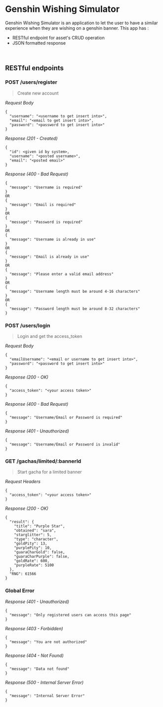 # Genshin Wishing Simulator
Genshin Wishing Simulator is an application to let the user to have a similar experience when they are wishing on a genshin banner. This app has : 
* RESTful endpoint for asset's CRUD operation
* JSON formatted response

&nbsp;

## RESTful endpoints
### POST /users/register

> Create new account

_Request Body_
```
{
  "username": "<username to get insert into>",
  "email": "<email to get insert into>",
  "password": "<password to get insert into>"
}
```

_Response (201 - Created)_
```
{
  "id": <given id by system>,
  "username": "<posted username>",
  "email": "<posted email>"
}
```

_Response (400 - Bad Request)_
```
{
  "message": "Username is required"
}
OR
{
  "message": "Email is required"
}
OR
{
  "message": "Password is required"
}
OR
{
  "message": "Username is already in use"
}
OR
{
  "message": "Email is already in use"
}
OR
{
  "message": "Please enter a valid email address"
}
OR
{
  "message": "Username length must be around 4-16 characters"
}
OR
{
  "message": "Password length must be around 8-32 characters"
}
```

### POST /users/login

> Login and get the access_token

_Request Body_
```
{
  "emailUsername": "<email or username to get insert into>",
  "password": "<password to get insert into>"
}
```

_Response (200 - OK)_
```
{
  "access_token": "<your access token>"
}
```

_Response (400 - Bad Request)_
```
{
  "message": "Username/Email or Password is required"
}
```

_Response (401 - Unauthorized)_
```
{
  "message": "Username/Email or Password is invalid"
}
```

### GET /gachas/limited/:bannerId

> Start gacha for a limited banner

_Request Headers_
```
{
  "access_token": "<your access token>"
}
```

_Response (200 - OK)_
```
{
  "result": {
    "title": "Purple Star",
    "obtained": "sara",
    "starglitter": 5,
    "type": "character",
    "goldPity": 13,
    "purplePity": 10,
    "guaraCharGold": false,
    "guaraCharPurple": false,
    "goldRate": 600,
    "purpleRate": 5100
  },
  "RNG": 61566
}
```

### Global Error

_Response (401 - Unauthorized)_
```
{
  "message": "Only registered users can access this page"
}
```

_Response (403 - Forbidden)_
```
{
  "message": "You are not authorized"
}
```

_Response (404 - Not Found)_
```
{
  "message": "Data not found"
}
```

_Response (500 - Internal Server Error)_
```
{
  "message": "Internal Server Error"
}
```